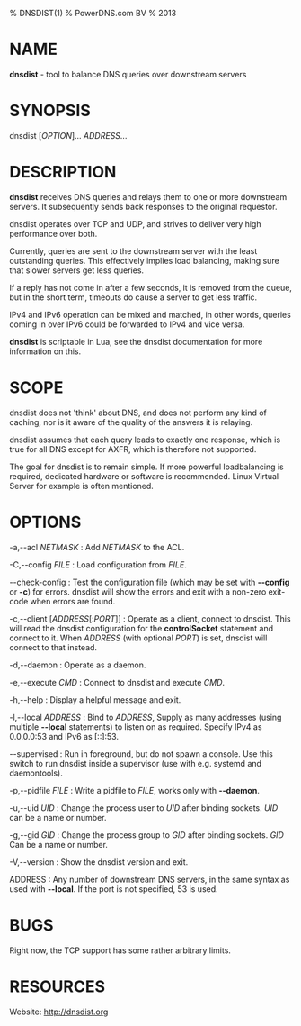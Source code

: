 % DNSDIST(1)
% PowerDNS.com BV
% 2013

# NAME
**dnsdist** - tool to balance DNS queries over downstream servers

# SYNOPSIS
dnsdist [*OPTION*]... *ADDRESS*...

# DESCRIPTION
**dnsdist** receives DNS queries and relays them to one or more downstream
servers. It subsequently sends back responses to the original requestor.

dnsdist operates over TCP and UDP, and strives to deliver very high
performance over both.

Currently, queries are sent to the downstream server with the least
outstanding queries. This effectively implies load balancing, making sure
that slower servers get less queries.

If a reply has not come in after a few seconds, it is removed from the
queue, but in the short term, timeouts do cause a server to get less
traffic.

IPv4 and IPv6 operation can be mixed and matched, in other words, queries
coming in over IPv6 could be forwarded to IPv4 and vice versa.

**dnsdist** is scriptable in Lua, see the dnsdist documentation for more
information on this.

# SCOPE
dnsdist does not 'think' about DNS, and does not perform any kind of
caching, nor is it aware of the quality of the answers it is relaying.

dnsdist assumes that each query leads to exactly one response, which is true
for all DNS except for AXFR, which is therefore not supported.

The goal for dnsdist is to remain simple. If more powerful loadbalancing is
required, dedicated hardware or software is recommended. Linux Virtual
Server for example is often mentioned.

# OPTIONS
-a,--acl *NETMASK*
:    Add *NETMASK* to the ACL.

-C,--config *FILE*
:    Load configuration from *FILE*.

--check-config
:    Test the configuration file (which may be set with **--config** or **-c**)
     for errors. dnsdist will show the errors and exit with a non-zero exit-code
     when errors are found.

-c,--client [*ADDRESS*[:*PORT*]]
:    Operate as a client, connect to dnsdist. This will read the dnsdist configuration
     for the **controlSocket** statement and connect to it. When *ADDRESS* (with
     optional *PORT*) is set, dnsdist will connect to that instead.

-d,--daemon
:    Operate as a daemon.

-e,--execute *CMD*
:    Connect to dnsdist and execute *CMD*.

-h,--help
:    Display a helpful message and exit.

-l,--local *ADDRESS*
:    Bind to *ADDRESS*, Supply as many addresses (using multiple **--local**
     statements) to listen on as required. Specify IPv4 as 0.0.0.0:53 and IPv6
     as [::]:53.

--supervised
:    Run in foreground, but do not spawn a console. Use this switch to run
     dnsdist inside a supervisor (use with e.g. systemd and daemontools).

-p,--pidfile *FILE*
:    Write a pidfile to *FILE*, works only with **--daemon**.

-u,--uid *UID*
:    Change the process user to *UID* after binding sockets. *UID* can be a name
     or number.

-g,--gid *GID*
:    Change the process group to *GID* after binding sockets. *GID* Can be a
     name or number.

-V,--version
:    Show the dnsdist version and exit.

ADDRESS
:    Any number of downstream DNS servers, in the same syntax as used with
     **--local**. If the port is not specified, 53 is used.

# BUGS
Right now, the TCP support has some rather arbitrary limits.

# RESOURCES
Website: http://dnsdist.org
